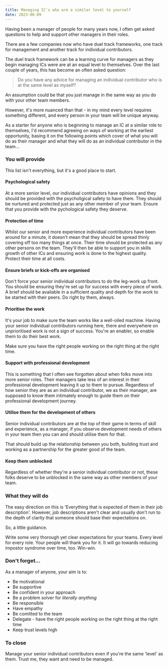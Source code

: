 ```yaml
---
title: Managing IC's who are a similar level to yourself
date: 2023-06-09
---
```


Having been a manager of people for many years now, I often get asked questions to help and support other managers in their roles.

There are a few companies now who have duel track frameworks, one track for management and another track for individual contributors. 

The duel track framework can be a learning curve for managers as they begin managing ICs were are at an equal level to themselves. Over the last couple of years, this has become an often asked question:

> Do you have any advice for managing an individual contributor who is at the same level as myself?

An assumption could be that you just manage in the same way as you do with your other team members.

However, it's more nuanced than that - in my mind every level requires something different, and every person in your team will be unique anyway.

As a starter for anyone who is beginning to manage an IC at a similar role to themselves, I'd recommend agreeing on ways of working at the earliest opportunity, basing it on the following points which cover of what you will do as their manager and what they will do as an individual contributor in the team...

### You will provide

This list isn't everything, but it's a good place to start.

#### Psychological safety

At a more senior level, our individual contributors have opinions and they should be provided with the psycholigical safety to have them. They should be nurtured and protected just as any other member of your team. Ensure that you provide with the pychological safety they deserve.

#### Protection of time

Whilst our senior and more experience individual contributors have been around for a minute, it doesn't mean that they should be spread thinly covering off too many things at once. Their time should be protected as any other persons on the team. They'll then be able to support you in skills growth of other ICs and ensuring work is done to the highest quality. Protect their time at all costs.

#### Ensure briefs or kick-offs are organised

Don't force your senior individual contributors to do the leg-work up front. You should be ensuring they're set up for success with every piece of work. A brief should be available in a sufficient quality and depth for the work to be started with their peers. Do right by them, always.

#### Prioritise the work

It's your job to make sure the team works like a well-oiled machine. Having your senior individual contributors running here, there and everywhere on unprioritised work is not a sign of success. You're an enabler, so enable them to do their best work. 

Make sure you have the right people working on the right thing at the right time. 

#### Support with professional development

This is something that I often see forgotten about when folks move into more senior roles. Their managers take less of an interest in their professional development leaving it up to them to pursue. Regardless of how senior they are as an individual contributor, we as their manager, are supposed to know them intimately enough to guide them on their professional development journey. 

#### Utilise them for the development of others

Senior individual contributors are at the top of their game in terms of skill and experience, as a manager, if you observe development needs of others in your team then you can and should utilise them for that.

That should build up the relationship between you both, building trust and working as a partnership for the greater good of the team. 

#### Keep them unblocked

Regardless of whether they're a senior individual contributor or not, these folks deserve to be unblocked in the same way as other members of your team. 

### What they will do

The easy direction on this is 'Everything that is expected of them in their job description'. However, job descriptions aren't clear and usually don't run to the depth of clarity that someone should base their expectations on. 

So, a little guidance. 

Write some very thorough yet clear expectations for your teams. Every level for every role. Your people will thank you for it. It will go towards reducing impostor syndrome over time, too. Win-win.

### Don't forget...

As a manager of anyone, your aim is to:

* Be motivational
* Be supportive
* Be confident in your approach
* Be a problem solver for _literally anything_
* Be responsible
* Have empathy
* Be comitted to the team
* Delegate - have the right people working on the right thing at the right time
* Keep trust levels high

### To close

Manage your senior individual contributors even if you're the same 'level' as them. Trust me, they want and need to be managed.
